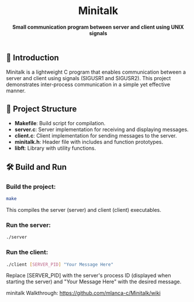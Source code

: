 <h1 align="center">Minitalk</h1>

<div align="center">
  <strong>Small communication program between server and client using UNIX signals</strong>
</div>

<br />

## 🚀 Introduction

Minitalk is a lightweight C program that enables communication between a server and client using signals (SIGUSR1 and SIGUSR2). This project demonstrates inter-process communication in a simple yet effective manner.

## 📂 Project Structure

- **Makefile**: Build script for compilation.
- **server.c**: Server implementation for receiving and displaying messages.
- **client.c**: Client implementation for sending messages to the server.
- **minitalk.h**: Header file with includes and function prototypes.
- **libft**: Library with utility functions.

## 🛠️ Build and Run

### Build the project:

```bash
make
```

This compiles the server (server) and client (client) executables.

### Run the server:
```bash
./server
```

### Run the client:
```bash
./client [SERVER_PID] "Your Message Here"
```

Replace [SERVER_PID] with the server's process ID (displayed when starting the server) and "Your Message Here" with the desired message.



minitalk Walkthrough:
https://github.com/mlanca-c/Minitalk/wiki
